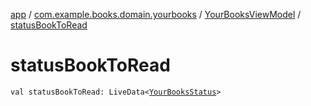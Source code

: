 [app](../../index.md) / [com.example.books.domain.yourbooks](../index.md) / [YourBooksViewModel](index.md) / [statusBookToRead](./status-book-to-read.md)

# statusBookToRead

`val statusBookToRead: LiveData<`[`YourBooksStatus`](../-your-books-status/index.md)`>`